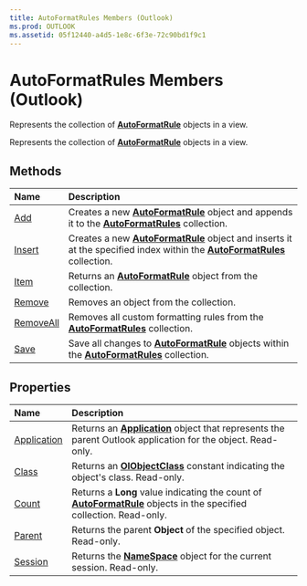 ```yaml
---
title: AutoFormatRules Members (Outlook)
ms.prod: OUTLOOK
ms.assetid: 05f12440-a4d5-1e8c-6f3e-72c90bd1f9c1
---
```



# AutoFormatRules Members (Outlook)
Represents the collection of  **[AutoFormatRule](autoformatrule-object-outlook.md)** objects in a view.

Represents the collection of  **[AutoFormatRule](autoformatrule-object-outlook.md)** objects in a view.


## Methods



|**Name**|**Description**|
|:-----|:-----|
|[Add](autoformatrules-add-method-outlook.md)|Creates a new  **[AutoFormatRule](autoformatrule-object-outlook.md)** object and appends it to the **[AutoFormatRules](autoformatrules-object-outlook.md)** collection.|
|[Insert](autoformatrules-insert-method-outlook.md)|Creates a new  **[AutoFormatRule](autoformatrule-object-outlook.md)** object and inserts it at the specified index within the **[AutoFormatRules](autoformatrules-object-outlook.md)** collection.|
|[Item](autoformatrules-item-method-outlook.md)|Returns an  **[AutoFormatRule](autoformatrule-object-outlook.md)** object from the collection.|
|[Remove](autoformatrules-remove-method-outlook.md)|Removes an object from the collection.|
|[RemoveAll](autoformatrules-removeall-method-outlook.md)|Removes all custom formatting rules from the  **[AutoFormatRules](autoformatrules-object-outlook.md)** collection.|
|[Save](autoformatrules-save-method-outlook.md)|Save all changes to  **[AutoFormatRule](autoformatrule-object-outlook.md)** objects within the **[AutoFormatRules](autoformatrules-object-outlook.md)** collection.|

## Properties



|**Name**|**Description**|
|:-----|:-----|
|[Application](autoformatrules-application-property-outlook.md)|Returns an  **[Application](application-object-outlook.md)** object that represents the parent Outlook application for the object. Read-only.|
|[Class](autoformatrules-class-property-outlook.md)|Returns an  **[OlObjectClass](olobjectclass-enumeration-outlook.md)** constant indicating the object's class. Read-only.|
|[Count](autoformatrules-count-property-outlook.md)|Returns a  **Long** value indicating the count of **[AutoFormatRule](autoformatrule-object-outlook.md)** objects in the specified collection. Read-only.|
|[Parent](autoformatrules-parent-property-outlook.md)|Returns the parent  **Object** of the specified object. Read-only.|
|[Session](autoformatrules-session-property-outlook.md)|Returns the  **[NameSpace](namespace-object-outlook.md)** object for the current session. Read-only.|


